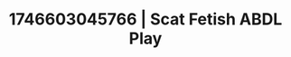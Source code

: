 ---
categories:
- Alt romance
- AI-generated
- Sensual teasing
- Deep touch
- Tattooed beauties
- ASMR
- Soft domination
- Cosplay
image: /assets/images/1746603045766.jpg
layout: post
seo:
  description: Featured content with high-quality ABDL Play, Scat Fetish. HD images
    available.
  keywords: ABDL Play, Scat Fetish
  og_image: /assets/images/1746603045766.jpg
  schema_type: VisualArtwork
tags:
- '#1746603045766'
- ABDL Play
- Scat Fetish
title: 1746603045766 | Scat Fetish ABDL Play
---